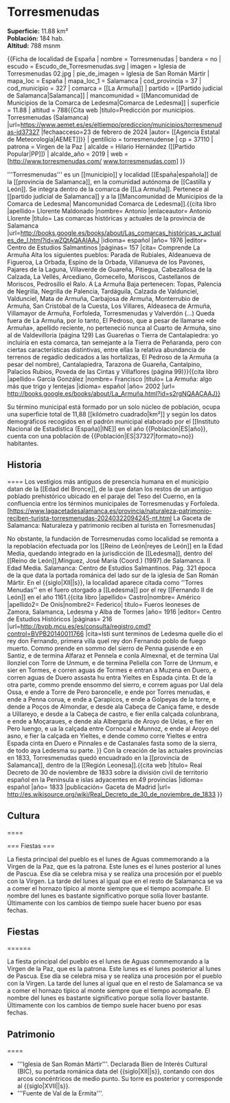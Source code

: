 # Torresmenudas

**Superficie:** 11.88 km²  
**Población:** 184 hab.  
**Altitud:** 788 msnm  

{{Ficha de localidad de España
| nombre = Torresmenudas
| bandera = no
| escudo = Escudo_de_Torresmenudas.svg
| imagen = Iglesia de Torresmenudas 02.jpg
| pie_de_imagen = Iglesia de San Román Mártir
| mapa_loc = España
| mapa_loc_1 = Salamanca
| cod_provincia = 37
| cod_municipio = 327
| comarca = [[La Armuña]]
| partido = [[Partido judicial de Salamanca|Salamanca]]
| mancomunidad = [[Mancomunidad de Municipios de la Comarca de Ledesma|Comarca de Ledesma]]
| superficie = 11.88
| altitud = 788<ref>{{Cita web |título=Predicción por municipios. Torresmenudas (Salamanca) |url=https://www.aemet.es/es/eltiempo/prediccion/municipios/torresmenudas-id37327 |fechaacceso=23 de febrero de 2024 |autor= [[Agencia Estatal de Meteorología|AEMET]]}}</ref>
| gentilicio = torresmenudense
| cp = 37110
| patrona = Virgen de la Paz
| alcalde = Hilario Hernández ([[Partido Popular|PP]])
| alcalde_año = 2019
| web = [http://www.torresmenudas.com/ www.torresmenudas.com]
}}

'''Torresmenudas''' es un [[municipio]] y localidad [[España|española]] de la [[provincia de Salamanca]], en la comunidad autónoma de [[Castilla y León]]. Se integra dentro de la comarca de [[La Armuña]]. Pertenece al [[partido judicial de Salamanca]] y a la [[Mancomunidad de Municipios de la Comarca de Ledesma| Mancomunidad Comarca de Ledesma]].<ref>{{cita libro |apellido= Llorente Maldonado |nombre= Antonio |enlaceautor= Antonio Llorente |título= Las comarcas históricas y actuales de la provincia de Salamanca |url=http://books.google.es/books/about/Las_comarcas_históricas_y_actuales_de_l.html?id=wZQtAQAAIAAJ |idioma= español |año= 1976 |editor= Centro de Estudios Salmantinos |páginas= 157 |cita= Comprende La Armuña Alta los siguientes pueblos: Parada de Rubiales, Aldeanueva de Figueroa, La Orbada, Espino de la Orbada, Villanueva de los Pavones, Pajares de la Laguna, Villaverde de Guareña, Pitiegua, Cabezallosa de la Calzada, La Vellés, Arcediano, Gomecello, Moriscos, Castellanos de Moriscos, Pedrosillo el Ralo. A La Armuña Baja pertenecen: Topas, Palencia de Negrilla, Negrilla de Palencia, Tardáguila, Calzada de Valdunciel, Valdunciel, Mata de Armuña, Carbajosa de Armuña, Monterrubio de Armuña, San Cristóbal de la Cuesta, Los Villares, Aldeaseca de Armuña, Villamayor de Armuña, Forfoleda, Torresmenudas y Valverdón (...) Queda fuera de La Armuña, por lo tanto, El Pedroso, que a pesar de llamarse «de Armuña», apellido reciente, no perteneció nunca al Cuarto de Armuña, sino al de Valdevilloria (página 129) Las Guareñas o Tierra de Cantalapiedra: yo incluiría en esta comarca, tan semejante a la Tierra de Peñaranda, pero con ciertas características distintivas, entre ellas la relativa abundancia de terrenos de regadío dedicados a las hortalizas, El Pedroso de la Armuña (a pesar del nombre), Cantalapiedra, Tarazona de Guareña, Cantalpino, Palacios Rubios, Poveda de las Cintas y Villaflores (página 99)}}</ref><ref name=ref_duplicada_2>{{cita libro |apellido= García González |nombre= Francisco |título= La Armuña: algo más que trigo y lentejas |idioma= español |año= 2002 |url= http://books.google.es/books/about/La_Armuña.html?id=s2rgNQAACAAJ}}</ref>

Su término municipal está formado por un solo núcleo de población, ocupa una superficie total de 11,88&nbsp;[[kilómetro cuadrado|km²]] y según los datos demográficos recogidos en el padrón municipal elaborado por el [[Instituto Nacional de Estadística (España)|INE]] en el año {{Población|ES|año}}, cuenta con una población de {{Población|ES|37327|formato=no}} habitantes.

## Historia

====
Los vestigios más antiguos de presencia humana en el municipio datan de la [[Edad del Bronce]], de la que datan los restos de un antiguo poblado prehistórico ubicado en el paraje del Teso del Cuerno, en la confluencia entre los términos municipales de Torresmenudas y Forfoleda.<ref>[https://www.lagacetadesalamanca.es/provincia/naturaleza-patrimonio-reciben-turista-torresmenudas-20240322094245-nt.html La Gaceta de Salamanca: Naturaleza y patrimonio reciben al turista en Torresmenudas]</ref>

No obstante, la fundación de Torresmenudas como localidad se remonta a la repoblación efectuada por los [[Reino de León|reyes de León]] en la Edad Media, quedando integrado en la jurisdicción de [[Ledesma]], dentro del [[Reino de León]],<ref>Mínguez, José María (Coord.) (1997).de Salamanca. II Edad Media. Salamanca: Centro de Estudios Salmantinos. Pág. 321</ref> época de la que data la portada románica del lado sur de la iglesia de San Román Mártir. En el {{siglo|XII||s}}, la localidad aparece citada como ''Torres Menudas'' en el fuero otorgado a [[Ledesma]] por el rey [[Fernando II de León]] en el año 1161.<ref>{{cita libro |apellido= Castro|nombre= Américo |apellido2= De Onís|nombre2= Federico| título= Fueros leoneses de Zamora, Salamanca, Ledesma y Alba de Tormes |año= 1916 |editor= Centro de Estudios Históricos |páginas= 216 |url=http://bvpb.mcu.es/es/consulta/registro.cmd?control=BVPB20140011766 |cita=Isti sunt terminos de Ledesma quelle dio el rey don Fernando, primera villa quel rey don Fernando poblo de fuego muerto. Commo prende en sommo del sierro de Penna gusende e en Santiz, e de termina Alfaraz et Pennela e conla Almexnal, et de termina Ual llonziel con Torre de Unmum, e de termina Peliella con Torre de Unmum, e sier en Tormes, e corren aguas de Tormes e entran a Muzena en Duero, e corren aguas de Duero assasta hu entra Yieltes en Espada çinta. Et de la otra parte, commo prende ensommo del sierro, e correm aguas por Ual dela Ossa, e ende a Torre de Pero baroncelle, e ende por Torres menudas, e ende a Penna corua, e ende a Çarapicos, e ende a Golpeyas de la torre, e dende a Poços de Almondar, e desde ala Cabeça de Caniça fame, e desde a Uillareyo, e desde a la Cabeça de castro, e fier enlla calçada colunbrana, e ende a Moçaraues, e dende ala Albergaria de Aroyo de Uelas, e fier en Pero luengo, e ua la calçada entre Cornocal e Munnoz, e ende al Aroyo del asno, e fier la calçada en Yieltes, e dende commo corre Yieltes e entra Espada cinta en Duero e Pinnales e de Castanales fasta somo de la sierra, de todo aya Ledesma su parte. }}</ref> Con la creación de las actuales provincias en 1833, Torresmenudas quedó encuadrado en la [[provincia de Salamanca]], dentro de la [[Región Leonesa]].<ref>{{cita web |título= Real Decreto de 30 de noviembre de 1833 sobre la división civil de territorio español en la Península e islas adyacentes en 49 provincias |idioma= español |año= 1833 |publicación= Gaceta de Madrid |url= http://es.wikisource.org/wiki/Real_Decreto_de_30_de_noviembre_de_1833 }}</ref>

## Cultura

====

=== Fiestas ===

La fiesta principal del pueblo es el lunes de Aguas commemorando a la Virgen de la Paz, que es la patrona. Este lunes es el lunes posterior al lunes de Pascua. Ese día se celebra misa y se realiza una procesión por el pueblo con la Virgen. La tarde del lunes al igual que en el resto de Salamanca se va a comer el hornazo típico al monte siempre que el tiempo acompañe. El nombre del lunes es bastante significativo porque solía llover bastante. Últimamente con los cambios de tiempo suele hacer bueno por esas fechas.

## Fiestas

======

La fiesta principal del pueblo es el lunes de Aguas commemorando a la Virgen de la Paz, que es la patrona. Este lunes es el lunes posterior al lunes de Pascua. Ese día se celebra misa y se realiza una procesión por el pueblo con la Virgen. La tarde del lunes al igual que en el resto de Salamanca se va a comer el hornazo típico al monte siempre que el tiempo acompañe. El nombre del lunes es bastante significativo porque solía llover bastante. Últimamente con los cambios de tiempo suele hacer bueno por esas fechas.

## Patrimonio

====
* '''Iglesia de San Román Mártir'''. Declarada Bien de Interés Cultural (BIC), su portada románica data del {{siglo|XII||s}}, contando con dos arcos concéntricos de medio punto. Su torre es posterior y corresponde al {{siglo|XVII||s}}.
* '''Fuente de Val de la Ermita'''.